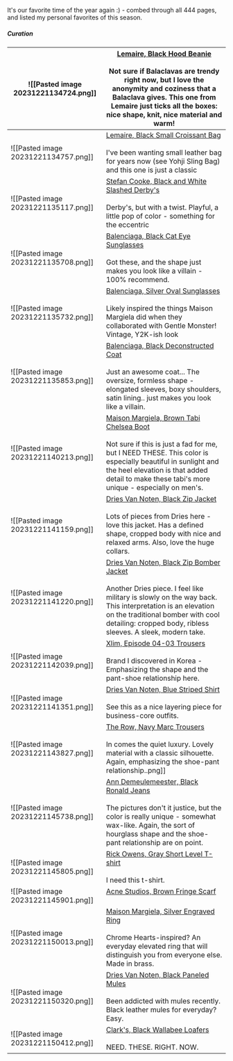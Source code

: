 ---
---
It's our favorite time of the year again :) - combed through all 444 pages, and listed my personal favorites of this season. 
##### Curation
| ![[Pasted image 20231221134724.png]] | [Lemaire, Black Hood Beanie](https://www.ssense.com/en-ca/men/product/lemaire/black-hood-beanie/13798981)<br><br>Not sure if Balaclavas are trendy right now, but I love the anonymity and coziness that a Balaclava gives. This one from Lemaire just ticks all the boxes: nice shape, knit, nice material and warm! |
| ---- | ---- |
| ![[Pasted image 20231221134757.png]] | [Lemaire, Black Small Croissant Bag](https://www.ssense.com/en-ca/men/product/lemaire/black-small-croissant-bag/13795551)<br><br>I've been wanting small leather bag for years now (see Yohji Sling Bag) and this one is just a classic |
| ![[Pasted image 20231221135117.png]] | [Stefan Cooke, Black and White Slashed Derby's](https://www.ssense.com/en-ca/men/product/stefan-cooke/black-and-white-slashed-derbys/14311281)<br><br>Derby's, but with a twist. Playful, a little pop of color - something for the eccentric |
| ![[Pasted image 20231221135708.png]] | [Balenciaga, Black Cat Eye Sunglasses](https://www.ssense.com/en-ca/men/product/balenciaga/black-cat-eye-sunglasses/13206341)<br><br>Got these, and the shape just makes you look like a villain - 100% recommend. |
| ![[Pasted image 20231221135732.png]] | [Balenciaga, Silver Oval Sunglasses](https://www.ssense.com/en-ca/men/product/balenciaga/silver-oval-sunglasses/13205891)<br><br>Likely inspired the things Maison Margiela did when they collaborated with Gentle Monster! Vintage, Y2K-ish look<br> |
| ![[Pasted image 20231221135853.png]] | [Balenciaga, Black Deconstructed Coat](https://www.ssense.com/en-ca/men/product/balenciaga/black-deconstructed-coat/14350601)<br><br>Just an awesome coat... The oversize, formless shape - elongated sleeves, boxy shoulders, satin lining.. just makes you look like a villain. |
| ![[Pasted image 20231221140213.png]] | [Maison Margiela, Brown Tabi Chelsea Boot](https://www.ssense.com/en-ca/men/product/maison-margiela/brown-tabi-chelsea-boots/11230341)<br><br>Not sure if this is just a fad for me, but I NEED THESE. This color is especially beautiful in sunlight and the heel elevation is that added detail to make these tabi's more unique - especially on men's. |
| ![[Pasted image 20231221141159.png]] | [Dries Van Noten, Black Zip Jacket](https://www.ssense.com/en-ca/men/product/dries-van-noten/black-zip-jacket/12027461)<br><br>Lots of pieces from Dries here - love this jacket. Has a defined shape, cropped body with nice and relaxed arms. Also, love the huge collars. |
| ![[Pasted image 20231221141220.png]] | [Dries Van Noten, Black Zip Bomber Jacket](https://www.ssense.com/en-ca/men/product/dries-van-noten/black-zip-bomber-jacket/10416991)<br><br>Another Dries piece. I feel like military is slowly on the way back. This interpretation is an elevation on the traditional bomber with cool detailing: cropped body, ribless sleeves. A sleek, modern take. |
| ![[Pasted image 20231221142039.png]] | [Xlim, Episode 04-03 Trousers](https://www.ssense.com/en-ca/men/product/xlim/black-ep4-03-trousers/14428691)<br><br>Brand I discovered in Korea - Emphasizing the shape and the pant-shoe relationship here. |
| ![[Pasted image 20231221141351.png]] | [Dries Van Noten, Blue Striped Shirt](https://www.ssense.com/en-ca/men/product/dries-van-noten/blue-striped-shirt/10421251)<br><br>See this as a nice layering piece for business-core outfits. |
| ![[Pasted image 20231221143827.png]] | [The Row, Navy Marc Trousers](https://www.ssense.com/en-ca/men/product/the-row/navy-marc-trousers/12406921)<br><br>In comes the quiet luxury. Lovely material with a classic silhouette. Again, emphasizing the shoe-pant relationship..png]] |
| ![[Pasted image 20231221145738.png]] | [Ann Demeulemeester, Black Ronald Jeans](https://www.ssense.com/en-ca/men/product/ann-demeulemeester/black-ronald-jeans/13020611)<br><br>The pictures don't it justice, but the color is really unique - somewhat wax-like. Again, the sort of hourglass shape and the shoe-pant relationship are on point. |
| ![[Pasted image 20231221145805.png]] | [Rick Owens, Gray Short Level T-shirt](https://www.ssense.com/en-ca/men/product/rick-owens/gray-short-level-t-shirt/13452231)<br><br>I need this t-shirt. |
| ![[Pasted image 20231221145901.png]] | [Acne Studios, Brown Fringe Scarf](https://www.ssense.com/en-ca/men/product/acne-studios/brown-fringe-scarf/13777181)<br><br> |
| ![[Pasted image 20231221150013.png]] | [Maison Margiela, Silver Engraved Ring](https://www.ssense.com/en-ca/men/product/maison-margiela/silver-engraved-ring/10361141)<br><br>Chrome Hearts-inspired? An everyday elevated ring that will distinguish you from everyone else. Made in brass. |
| ![[Pasted image 20231221150320.png]] | [Dries Van Noten, Black Paneled Mules](https://www.ssense.com/en-ca/men/product/dries-van-noten/black-paneled-mules/12128391)<br><br>Been addicted with mules recently. Black leather mules for everyday? Easy. |
| ![[Pasted image 20231221150412.png]] | [Clark's, Black Wallabee Loafers](https://www.ssense.com/en-ca/men/product/clarks-originals/black-wallabee-loafers/13683251)<br><br>NEED. THESE. RIGHT. NOW. |

